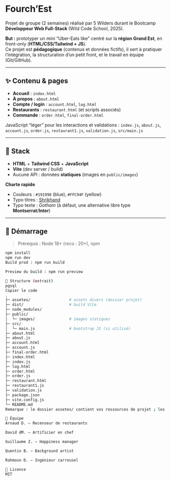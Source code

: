 # Fourch’Est

Projet de groupe (2 semaines) réalisé par 5 Wilders durant le Bootcamp **Développeur Web Full-Stack** (Wild Code School, 2025).

**But :** prototyper un mini “Uber-Eats like” centré sur la **région Grand Est**, en front-only (**HTML/CSS/Tailwind + JS**).  
Ce projet est **pédagogique** (contenus et données fictifs), il sert à pratiquer l’intégration, la structuration d’un petit front, et le travail en équipe (Git/GitHub).

---

## ✨ Contenu & pages

- **Accueil** : `index.html`
- **À propos** : `about.html`
- **Compte / login** : `account.html`, `log.html`
- **Restaurants** : `restaurant.html` (et scripts associés)
- **Commande** : `order.html`, `final-order.html`

JavaScript “léger” pour les interactions et validations :
`index.js`, `about.js`, `account.js`, `order.js`, `restaurant1.js`, `validation.js`, `src/main.js`

---

## 🧱 Stack

- **HTML** + **Tailwind CSS** + **JavaScript**
- **Vite** (dev server / build)
- Aucune API : données **statiques** (images en `public/images`)

**Charte rapide**
- Couleurs : `#191998` (blue), `#FFC94F` (yellow)
- Typo titres : [Shrikhand](https://fonts.google.com/specimen/Shrikhand)
- Typo texte : *Gotham* (à défaut, une alternative libre type **Montserrat**/**Inter**)

---

## 🚀 Démarrage

> Prérequis : Node 18+ (reco : 20+), npm

```bash
npm install
npm run dev
Build prod : npm run build

Preview du build : npm run preview

📁 Structure (extrait)
pgsql
Copier le code
.
├─ assetes/                 # assets divers (dossier projet)
├─ dist/                    # build Vite
├─ node_modules/
├─ public/
│  └─ images/               # images statiques
├─ src/
│  └─ main.js               # bootstrap JS (si utilisé)
├─ about.html
├─ about.js
├─ account.html
├─ account.js
├─ final-order.html
├─ index.html
├─ index.js
├─ log.html
├─ order.html
├─ order.js
├─ restaurant.html
├─ restaurant1.js
├─ validation.js
├─ package.json
├─ vite.config.js
└─ README.md
Remarque : le dossier assetes/ contient vos ressources de projet ; les images publiques sont dans public/images.

👥 Équipe
Arnaud D. — Recenseur de restaurants

David dM. — Artificier en chef

Guillaume Z. — Happiness manager

Quentin B. — Background artist

Rahmoun D. — Ingénieur carrousel

📜 Licence
MIT